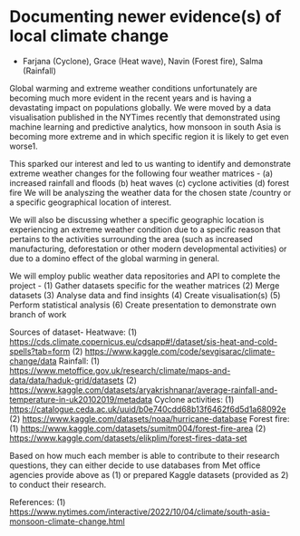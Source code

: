 # Documenting newer evidence(s) of local climate change
- Farjana (Cyclone), Grace (Heat wave), Navin (Forest fire), Salma (Rainfall)

Global warming and extreme weather conditions unfortunately are becoming much more evident in the recent years and is having a devastating impact on populations globally.
We were moved by a data visualisation published in the NYTimes recently that demonstrated using machine learning and predictive analytics, how monsoon in south Asia is becoming more extreme and in which specific region it is likely to get even worse1.

This sparked our interest and led to us wanting to identify and demonstrate extreme weather changes for the following four weather matrices -
(a) increased rainfall and floods 
(b) heat waves 
(c) cyclone activities 
(d) forest fire
We will be analyszing the weather data for the chosen state /country or a specific geographical location of interest.

We will also be discussing whether a specific geographic location is experiencing an extreme weather condition due to a specific reason that pertains to the activities surrounding the area (such as increased manufacturing, deforestation or other modern developmental activities) or due to a domino effect of the global warming in general.

We will employ public weather data repositories and API to complete the project - (1) Gather datasets specific for the weather matrices (2) Merge datasets (3) Analyse data and find insights (4) Create visualisation(s) (5) Perform statistical analysis (6) Create presentation to demonstrate own branch of work

Sources of dataset- 
Heatwave: 
(1) https://cds.climate.copernicus.eu/cdsapp#!/dataset/sis-heat-and-cold-spells?tab=form 
(2) https://www.kaggle.com/code/sevgisarac/climate-change/data
Rainfall: 
(1) https://www.metoffice.gov.uk/research/climate/maps-and-data/data/haduk-grid/datasets 
(2) https://www.kaggle.com/datasets/aryakrishnanar/average-rainfall-and-temperature-in-uk20102019/metadata
Cyclone activities: (1) https://catalogue.ceda.ac.uk/uuid/b0e740cdd68b13f6462f6d5d1a68092e 
(2) https://www.kaggle.com/datasets/noaa/hurricane-database
Forest fire: 
(1) https://www.kaggle.com/datasets/sumitm004/forest-fire-area 
(2) https://www.kaggle.com/datasets/elikplim/forest-fires-data-set

Based on how much each member is able to contribute to their research questions, they can either decide to use databases from Met office agencies provide above as (1) or prepared Kaggle datasets (provided as 2) to conduct their research.

References: (1) https://www.nytimes.com/interactive/2022/10/04/climate/south-asia-monsoon-climate-change.html
